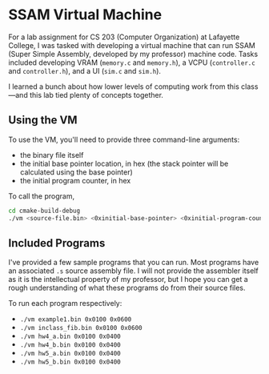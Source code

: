 # SSAM Virtual Machine
For a lab assignment for CS 203 (Computer Organization) at Lafayette College, I was tasked with developing a virtual machine that can run SSAM (Super Simple Assembly, developed by my professor) machine code. Tasks included developing VRAM (`memory.c` and `memory.h`), a VCPU (`controller.c` and `controller.h`), and a UI (`sim.c` and `sim.h`).

I learned a bunch about how lower levels of computing work from this class—and this lab tied plenty of concepts together.

## Using the VM
To use the VM, you'll need to provide three command-line arguments:
- the binary file itself
- the initial base pointer location, in hex (the stack pointer will be calculated using the base pointer)
- the initial program counter, in hex

To call the program,

```zsh
cd cmake-build-debug
./vm <source-file.bin> <0xinitial-base-pointer> <0xinitial-program-counter>
```

## Included Programs
I've provided a few sample programs that you can run. Most programs have an associated `.s` source assembly file. I will not provide the assembler itself as it is the intellectual property of my professor, but I hope you can get a rough understanding of what these programs do from their source files.

To run each program respectively:
- `./vm example1.bin 0x0100 0x0600`
- `./vm inclass_fib.bin 0x0100 0x0600`
- `./vm hw4_a.bin 0x0100 0x0400`
- `./vm hw4_b.bin 0x0100 0x0400`
- `./vm hw5_a.bin 0x0100 0x0400`
- `./vm hw5_b.bin 0x0100 0x0400`
